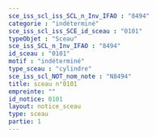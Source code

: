 ```yaml
---
sce_iss_scl_iss_SCL_n_Inv_IFAO : "8494"
categorie : "indéterminé"
sce_iss_scl_iss_SCE_id_sceau : "0101"
typeObjet : "Sceau"
sce_iss_SCL_n_Inv_IFAO : "8494"
id_sceau : "0101"
motif : "indéterminé"
type_sceau : "cylindre"
sce_iss_scl_NOT_nom_note : "N8494"
title: sceau n°0101
empreinte: ""
id_notice: 0101
layout: notice_sceau
type: sceau
partie: 1
---
```

